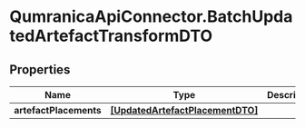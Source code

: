 # QumranicaApiConnector.BatchUpdatedArtefactTransformDTO

## Properties

Name | Type | Description | Notes
------------ | ------------- | ------------- | -------------
**artefactPlacements** | [**[UpdatedArtefactPlacementDTO]**](UpdatedArtefactPlacementDTO.md) |  | 


